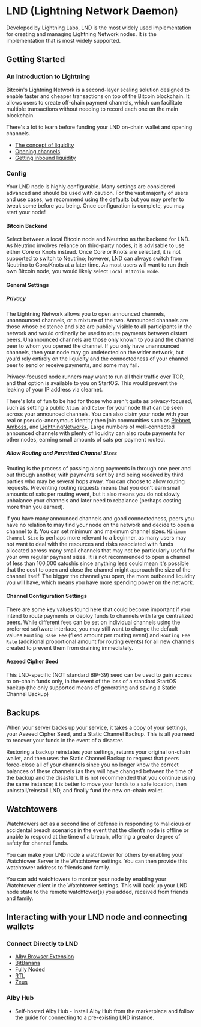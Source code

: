 # LND (Lightning Network Daemon)

Developed by Lightning Labs, LND is the most widely used implementation for creating and managing Lightning Network nodes. It is the implementation that is most widely supported.

## Getting Started
### An Introduction to Lightning

Bitcoin's Lightning Network is a second-layer scaling solution designed to enable faster and cheaper transactions on top of the Bitcoin blockchain. It allows users to create off-chain payment channels, which can facilitate multiple transactions without needing to record each one on the main blockchain.

There's a lot to learn before funding your LND on-chain wallet and opening channels.

- [The concept of liquidity](https://bitcoin.design/guide/how-it-works/liquidity/)
- [Opening channels](https://docs.start9.com/service-guides/lightning/opening-channels.html)
- [Getting inbound liquidity](https://docs.start9.com/service-guides/lightning/getting-inbound-liquidity.html)


### Config

Your LND node is highly configurable. Many settings are considered advanced and should be used with caution. For the vast majority of users and use cases, we recommend using the defaults but you may prefer to tweak some before you being. Once configuration is complete, you may start your node!

#### Bitcoin Backend

Select between a local Bitcoin node and Neutrino as the backend for LND. As Neutrino involves reliance on third-party nodes, it is advisable to use either Core or Knots instead. Once Core or Knots are selected, it is not supported to switch to Neutrino; however, LND can always switch from Neutrino to Core/Knots at a later time. As most users will want to run their own Bitcoin node, you would likely select `Local Bitcoin Node`.

#### General Settings
##### Privacy

The Lightning Network allows you to open announced channels, unannounced channels, or a mixture of the two. Announced channels are those whose existence and size are publicly visible to all participants in the network and would ordinarily be used to route payments between distant peers. Unannounced channels are those only known to you and the channel peer to whom you opened the channel. If you only have unannounced channels, then your node may go undetected on the wider network, but you'd rely entirely on the liquidity and the connectedness of your channel peer to send or receive payments, and some may fail.

Privacy-focused node runners may want to run all their traffic over TOR, and that option is available to you on StartOS. This would prevent the leaking of your IP address via clearnet.

There's lots of fun to be had for those who aren't quite as privacy-focused, such as setting a public `Alias` and `Color` for your node that can be seen across your announced channels. You can also claim your node with your real or pseudo-anonymous identity then join communities such as [Plebnet](https://t.me/plebnet), [Amboss](https://amboss.space/), and [LightningNetwork+](https://lightningnetwork.plus/). Large numbers of well-connected announced channels with plenty of liquidity can also route payments for other nodes, earning small amounts of sats per payment routed.

##### Allow Routing and Permitted Channel Sizes

Routing is the process of passing along payments in through one peer and out through another, with payments sent by and being received by third parties who may be several hops away. You can choose to allow routing requests. Preventing routing requests means that you don't earn small amounts of sats per routing event, but it also means you do not slowly unbalance your channels and later need to rebalance (perhaps costing more than you earned).

If you have many announced channels and good connectedness, peers you have no relation to may find your node on the network and decide to open a channel to it. You can set minimum and maximum channel sizes. `Minimum Channel Size` is perhaps more relevant to a beginner, as many users may not want to deal with the resources and risks associated with funds allocated across many small channels that may not be particularly useful for your own regular payment sizes. It is not recommended to open a channel of less than 100,000 satoshis since anything less could mean it's possible that the cost to open and close the channel might approach the size of the channel itself. The bigger the channel you open, the more outbound liquidity you will have, which means you have more spending power on the network.

#### Channel Configuration Settings

There are some key values found here that could become important if you intend to route payments or deploy funds to channels with large centralized peers. While different fees can be set on individual channels using the preferred software interface, you may still want to change the default values `Routing Base Fee` (fixed amount per routing event) and `Routing Fee Rate` (additional proportional amount for routing events) for all new channels created to prevent them from draining immediately.

#### Aezeed Cipher Seed

This LND-specific (NOT standard BIP-39) seed can be used to gain access to on-chain funds only, in the event of the loss of a standard StartOS backup (the only supported means of generating and saving a Static Channel Backup)

## Backups

When your server backs up your service, it takes a copy of your settings, your Aezeed Cipher Seed, and a Static Channel Backup. This is all you need to recover your funds in the event of a disaster.

Restoring a backup reinstates your settings, returns your original on-chain wallet, and then uses the Static Channel Backup to request that peers force-close all of your channels since you no longer know the correct balances of these channels (as they will have changed between the time of the backup and the disaster). It is not recommended that you continue using the same instance; it is better to move your funds to a safe location, then uninstall/reinstall LND, and finally fund the new on-chain wallet.

## Watchtowers

Watchtowers act as a second line of defense in responding to malicious or accidental breach scenarios in the event that the client’s node is offline or unable to respond at the time of a breach, offering a greater degree of safety for channel funds.

You can make your LND node a watchtower for others by enabling your Watchtower Server in the Watchtower settings. You can then provide this watchtower address to friends and family.

You can add watchtowers to monitor your node by enabling your Watchtower client in the Watchtower settings. This will back up your LND node state to the remote watchtower(s) you added, received from friends and family.


## Interacting with your LND node and connecting wallets
### Connect Directly to LND

- [Alby Browser Extension](wallet-integrations/alby-extension.md)
- [BitBanana](wallet-integrations/bitbanana.md)
- [Fully Noded](wallet-integrations/fully-noded.md)
- [RTL](wallet-integrations/rtl.md)
- [Zeus](wallet-integrations/zeus.md)


### Alby Hub

- Self-hosted Alby Hub - Install Alby Hub from the marketplace and follow the guide for connecting to a pre-existing LND instance.